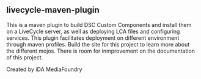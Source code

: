 

livecycle-maven-plugin
----------------------
This is a maven plugin to build DSC Custom Components and install them on a LiveCycle server, as well as deploying LCA files and configuring services. This plugin facilitates deployment on different environment through maven profiles. Build the site for this project to learn more about the different mojos. There is room for inmprovement on the documentation of this project.

Created by iDA MediaFoundry

